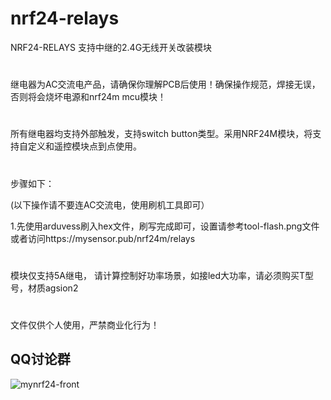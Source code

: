 # nrf24-relays
NRF24-RELAYS 支持中继的2.4G无线开关改装模块

#
继电器为AC交流电产品，请确保你理解PCB后使用！确保操作规范，焊接无误，否则将会烧坏电源和nrf24m mcu模块！
#
所有继电器均支持外部触发，支持switch button类型。采用NRF24M模块，将支持自定义和遥控模块点到点使用。

#


步骤如下：

(以下操作请不要连AC交流电，使用刷机工具即可）

1.先使用arduvess刷入hex文件，刷写完成即可，设置请参考tool-flash.png文件或者访问https://mysensor.pub/nrf24m/relays

#
模块仅支持5A继电， 请计算控制好功率场景，如接led大功率，请必须购买T型号，材质agsion2



#
文件仅供个人使用，严禁商业化行为！


## QQ讨论群

![mynrf24-front](https://github.com/huexpub/MYNRF24/blob/master/doc/Mysenso-QQ.png)
